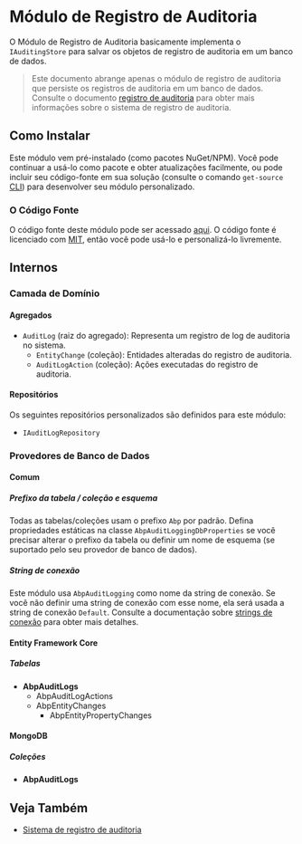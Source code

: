 # Módulo de Registro de Auditoria

O Módulo de Registro de Auditoria basicamente implementa o `IAuditingStore` para salvar os objetos de registro de auditoria em um banco de dados.

> Este documento abrange apenas o módulo de registro de auditoria que persiste os registros de auditoria em um banco de dados. Consulte o documento [registro de auditoria](../Audit-Logging.md) para obter mais informações sobre o sistema de registro de auditoria.

## Como Instalar

Este módulo vem pré-instalado (como pacotes NuGet/NPM). Você pode continuar a usá-lo como pacote e obter atualizações facilmente, ou pode incluir seu código-fonte em sua solução (consulte o comando `get-source` [CLI](../CLI.md)) para desenvolver seu módulo personalizado.

### O Código Fonte

O código fonte deste módulo pode ser acessado [aqui](https://github.com/abpframework/abp/tree/dev/modules/audit-logging). O código fonte é licenciado com [MIT](https://choosealicense.com/licenses/mit/), então você pode usá-lo e personalizá-lo livremente.

## Internos

### Camada de Domínio

#### Agregados

- `AuditLog` (raiz do agregado): Representa um registro de log de auditoria no sistema.
  - `EntityChange` (coleção): Entidades alteradas do registro de auditoria.
  - `AuditLogAction` (coleção): Ações executadas do registro de auditoria.

#### Repositórios

Os seguintes repositórios personalizados são definidos para este módulo:

- `IAuditLogRepository`

### Provedores de Banco de Dados

#### Comum

##### Prefixo da tabela / coleção e esquema

Todas as tabelas/coleções usam o prefixo `Abp` por padrão. Defina propriedades estáticas na classe `AbpAuditLoggingDbProperties` se você precisar alterar o prefixo da tabela ou definir um nome de esquema (se suportado pelo seu provedor de banco de dados).

##### String de conexão

Este módulo usa `AbpAuditLogging` como nome da string de conexão. Se você não definir uma string de conexão com esse nome, ela será usada a string de conexão `Default`. Consulte a documentação sobre [strings de conexão](https://docs.abp.io/en/abp/latest/Connection-Strings) para obter mais detalhes.

#### Entity Framework Core

##### Tabelas

- **AbpAuditLogs**
  - AbpAuditLogActions
  - AbpEntityChanges
    - AbpEntityPropertyChanges

#### MongoDB

##### Coleções

- **AbpAuditLogs**

## Veja Também

* [Sistema de registro de auditoria](../Audit-Logging.md)